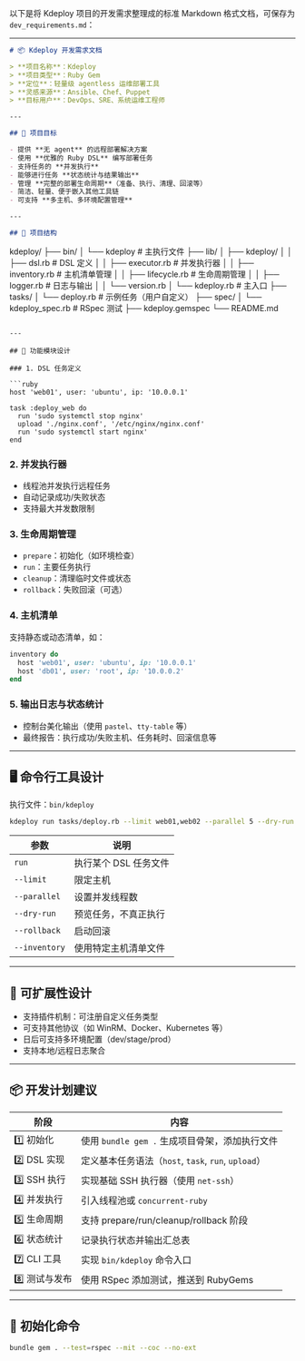 以下是将 Kdeploy 项目的开发需求整理成的标准 Markdown 格式文档，可保存为 `dev_requirements.md`：

---

```markdown
# 📦 Kdeploy 开发需求文档

> **项目名称**：Kdeploy
> **项目类型**：Ruby Gem
> **定位**：轻量级 agentless 运维部署工具
> **灵感来源**：Ansible、Chef、Puppet
> **目标用户**：DevOps、SRE、系统运维工程师

---

## 🧭 项目目标

- 提供 **无 agent** 的远程部署解决方案
- 使用 **优雅的 Ruby DSL** 编写部署任务
- 支持任务的 **并发执行**
- 能够进行任务 **状态统计与结果输出**
- 管理 **完整的部署生命周期**（准备、执行、清理、回滚等）
- 简洁、轻量、便于嵌入其他工具链
- 可支持 **多主机、多环境配置管理**

---

## 📁 项目结构

```

kdeploy/
├── bin/
│   └── kdeploy             # 主执行文件
├── lib/
│   ├── kdeploy/
│   │   ├── dsl.rb          # DSL 定义
│   │   ├── executor.rb     # 并发执行器
│   │   ├── inventory.rb    # 主机清单管理
│   │   ├── lifecycle.rb    # 生命周期管理
│   │   ├── logger.rb       # 日志与输出
│   │   └── version.rb
│   └── kdeploy.rb          # 主入口
├── tasks/
│   └── deploy.rb           # 示例任务（用户自定义）
├── spec/
│   └── kdeploy\_spec.rb     # RSpec 测试
├── kdeploy.gemspec
└── README.md

````

---

## 🔧 功能模块设计

### 1. DSL 任务定义

```ruby
host 'web01', user: 'ubuntu', ip: '10.0.0.1'

task :deploy_web do
  run 'sudo systemctl stop nginx'
  upload './nginx.conf', '/etc/nginx/nginx.conf'
  run 'sudo systemctl start nginx'
end
````

### 2. 并发执行器

* 线程池并发执行远程任务
* 自动记录成功/失败状态
* 支持最大并发数限制

### 3. 生命周期管理

* `prepare`：初始化（如环境检查）
* `run`：主要任务执行
* `cleanup`：清理临时文件或状态
* `rollback`：失败回滚（可选）

### 4. 主机清单

支持静态或动态清单，如：

```ruby
inventory do
  host 'web01', user: 'ubuntu', ip: '10.0.0.1'
  host 'db01', user: 'root', ip: '10.0.0.2'
end
```

### 5. 输出日志与状态统计

* 控制台美化输出（使用 `pastel`、`tty-table` 等）
* 最终报告：执行成功/失败主机、任务耗时、回滚信息等

---

## 🖥️ 命令行工具设计

执行文件：`bin/kdeploy`

```bash
kdeploy run tasks/deploy.rb --limit web01,web02 --parallel 5 --dry-run
```

| 参数            | 说明            |
| ------------- | ------------- |
| `run`         | 执行某个 DSL 任务文件 |
| `--limit`     | 限定主机          |
| `--parallel`  | 设置并发线程数       |
| `--dry-run`   | 预览任务，不真正执行    |
| `--rollback`  | 启动回滚          |
| `--inventory` | 使用特定主机清单文件    |

---

## 🧩 可扩展性设计

* 支持插件机制：可注册自定义任务类型
* 可支持其他协议（如 WinRM、Docker、Kubernetes 等）
* 日后可支持多环境配置（dev/stage/prod）
* 支持本地/远程日志聚合

---

## 📦 开发计划建议

| 阶段         | 内容                                        |
| ---------- | ----------------------------------------- |
| 1️⃣ 初始化    | 使用 `bundle gem .` 生成项目骨架，添加执行文件     |
| 2️⃣ DSL 实现 | 定义基本任务语法（`host`, `task`, `run`, `upload`） |
| 3️⃣ SSH 执行 | 实现基础 SSH 执行器（使用 `net-ssh`）                |
| 4️⃣ 并发执行   | 引入线程池或 `concurrent-ruby`                  |
| 5️⃣ 生命周期   | 支持 prepare/run/cleanup/rollback 阶段        |
| 6️⃣ 状态统计   | 记录执行状态并输出汇总表                              |
| 7️⃣ CLI 工具 | 实现 `bin/kdeploy` 命令入口                     |
| 8️⃣ 测试与发布  | 使用 RSpec 添加测试，推送到 RubyGems                |

---

## 📝 初始化命令

```bash
bundle gem . --test=rspec --mit --coc --no-ext
```


